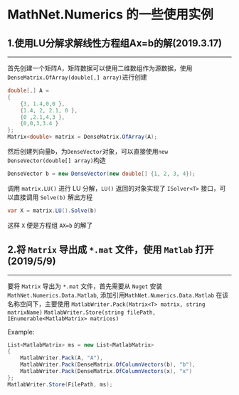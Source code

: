 # MathNet.Numerics 的一些使用实例

## 1.使用LU分解求解线性方程组Ax=b的解(2019.3.17)

---

首先创建一个矩阵A，矩阵数据可以使用二维数组作为源数据，使用`DenseMatrix.OfArray(double[,] array)`进行创建

```C#
double[,] A =
{
    {3, 1.4,0,0 },
    {1.4, 2, 2.1, 0 },
    {0 ,2.1,4,3 },
    {0,0,3,3.4 }
};
Matrix<double> matrix = DenseMatrix.OfArray(A);
```

然后创建列向量b，为`DenseVector`对象，可以直接使用`new DenseVector(double[] array)`构造

```C#
DenseVector b = new DenseVector(new double[] {1, 2, 3, 4});
```

调用 `matrix.LU()` 进行 LU 分解，`LU()` 返回的对象实现了 `ISolver<T>` 接口，可以直接调用 `Solve(b)` 解出方程

```C#
var X = matrix.LU().Solve(b)
```

这样 `X` 便是方程组 `AX=b` 的解了

## 2.将 `Matrix` 导出成 `*.mat` 文件，使用 `Matlab` 打开(2019/5/9)

---

要将 `Matrix` 导出为 `*.mat` 文件，首先需要从 `Nuget` 安装 `MathNet.Numerics.Data.Matlab`,
添加引用`MathNet.Numerics.Data.Matlab`
在该名称空间下，主要使用
`MatlabWriter.Pack(Matrix<T> matrix, string matrixName)`
`MatlabWriter.Store(string filePath, IEnumerable<MatlabMatrix> matrices)`

Example:

```C#
List<MatlabMatrix> ms = new List<MatlabMatrix>
{
    MatlabWriter.Pack(A, "A"),
    MatlabWriter.Pack(DenseMatrix.OfColumnVectors(b), "b"),
    MatlabWriter.Pack(DenseMatrix.OfColumnVectors(x), "x")
};
MatlabWriter.Store(FilePath, ms);
```
